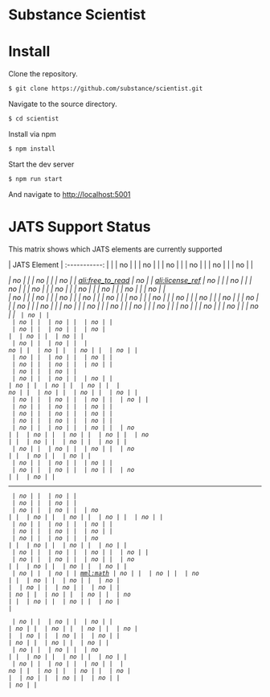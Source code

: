 # Substance Scientist

# Install

Clone the repository.

```bash
$ git clone https://github.com/substance/scientist.git
```

Navigate to the source directory.

```bash
$ cd scientist
```

Install via npm

```bash
$ npm install
```

Start the dev server

```bash
$ npm run start
```

And navigate to [http://localhost:5001](http://localhost:5001)


# JATS Support Status

This matrix shows which JATS elements are currently supported

|  JATS Element                     | :-----------: |
|  <abbrev>                         | no            |
|  <abbrev-journal-title>           | no            |
|  <abstract>                       | no            |
|  <access-date>                    | no            |
|  <ack>                            | no            |
|  <addr-line>                      | no            |
|  <address>                        | no            |
|  <aff>                            | no            |
|  <aff-alternatives>               | no            |
|  <ali:free_to_read>               | no            |
|  <ali:license_ref>                | no            |
|  <alt-text>                       | no            |
|  <alt-title>                      | no            |
|  <alternatives>                   | no            |
|  <annotation>                     | no            |
|  <anonymous>                      | no            |
|  <app>                            | no            |
|  <app-group>                      | no            |
|  <array>                          | no            |
|  <article>                        | no            |
|  <article-categories>             | no            |
|  <article-id>                     | no            |
|  <article-meta>                   | no            |
|  <article-title>                  | no            |
|  <attrib>                         | no            |
|  <author-comment>                 | no            |
|  <author-notes>                   | no            |
|  <award-group>                    | no            |
|  <award-id>                       | no            |
|  <back>                           | no            |
|  <bio>                            | no            |
|  <body>                           | no            |
|  <bold>                           | no            |
|  <boxed-text>                     | no            |
|  <break>                          | no            |
|  <caption>                        | no            |
|  <chapter-title>                  | no            |
|  <chem-struct>                    | no            |
|  <chem-struct-wrap>               | no            |
|  <citation-alternatives>          | no            |
|  <city>                           | no            |
|  <code>                           | no            |
|  <col>                            | no            |
|  <colgroup>                       | no            |
|  <collab>                         | no            |
|  <collab-alternatives>            | no            |
|  <comment>                        | no            |
|  <compound-kwd>                   | no            |
|  <compound-kwd-part>              | no            |
|  <compound-subject>               | no            |
|  <compound-subject-part>          | no            |
|  <conf-acronym>                   | no            |
|  <conf-date>                      | no            |
|  <conf-loc>                       | no            |
|  <conf-name>                      | no            |
|  <conf-num>                       | no            |
|  <conf-sponsor>                   | no            |
|  <conf-theme>                     | no            |
|  <conference>                     | no            |
|  <contrib>                        | no            |
|  <contrib-group>                  | no            |
|  <contrib-id>                     | no            |
|  <copyright-holder>               | no            |
|  <copyright-statement>            | no            |
|  <copyright-year>                 | no            |
|  <corresp>                        | no            |
|  <count>                          | no            |
|  <country>                        | no            |
|  <counts>                         | no            |
|  <custom-meta>                    | no            |
|  <custom-meta-group>              | no            |
|  <data-title>                     | no            |
|  <date>                           | no            |
|  <date-in-citation>               | no            |
|  <day>                            | no            |
|  <def>                            | no            |
|  <def-head>                       | no            |
|  <def-item>                       | no            |
|  <def-list>                       | no            |
|  <degrees>                        | no            |
|  <disp-formula>                   | no            |
|  <disp-formula-group>             | no            |
|  <disp-quote>                     | no            |
|  <edition>                        | no            |
|  <element-citation>               | no            |
|  <elocation-id>                   | no            |
|  <email>                          | no            |
|  <equation-count>                 | no            |
|  <era>                            | no            |
|  <etal>                           | no            |
|  <ext-link>                       | no            |
|  <fax>                            | no            |
|  <fig>                            | no            |
|  <fig-count>                      | no            |
|  <fig-group>                      | no            |
|  <fixed-case>                     | no            |
|  <floats-group>                   | no            |
|  <fn>                             | no            |
|  <fn-group>                       | no            |
|  <fpage>                          | no            |
|  <front>                          | no            |
|  <front-stub>                     | no            |
|  <funding-group>                  | no            |
|  <funding-source>                 | no            |
|  <funding-statement>              | no            |
|  <given-names>                    | no            |
|  <glossary>                       | no            |
|  <glyph-data>                     | no            |
|  <glyph-ref>                      | no            |
|  <gov>                            | no            |
|  <graphic>                        | no            |
|  <history>                        | no            |
|  <hr>                             | no            |
|  <inline-formula>                 | no            |
|  <inline-graphic>                 | no            |
|  <inline-supplementary-material>  | no            |
|  <institution>                    | no            |
|  <institution-id>                 | no            |
|  <institution-wrap>               | no            |
|  <isbn>                           | no            |
|  <issn>                           | no            |
|  <issn-l>                         | no            |
|  <issue>                          | no            |
|  <issue-id>                       | no            |
|  <issue-part>                     | no            |
|  <issue-sponsor>                  | no            |
|  <issue-title>                    | no            |
|  <italic>                         | no            |
|  <journal-id>                     | no            |
|  <journal-meta>                   | no            |
|  <journal-subtitle>               | no            |
|  <journal-title>                  | no            |
|  <journal-title-group>            | no            |
|  <kwd>                            | no            |
|  <kwd-group>                      | no            |
|  <label>                          | no            |
|  <license>                        | no            |
|  <license-p>                      | no            |
|  <list>                           | no            |
|  <list-item>                      | no            |
|  <long-desc>                      | no            |
|  <lpage>                          | no            |
|  <media>                          | no            |
|  <meta-name>                      | no            |
|  <meta-value>                     | no            |
|  <milestone-end>                  | no            |
|  <milestone-start>                | no            |
|  <mixed-citation>                 | no            |
|  <mml:math>                       | no            |
|  <monospace>                      | no            |
|  <month>                          | no            |
|  <name>                           | no            |
|  <name-alternatives>              | no            |
|  <named-content>                  | no            |
|  <nested-kwd>                     | no            |
|  <nlm-citation>                   | no            |
|  <note>                           | no            |
|  <notes>                          | no            |
|  <object-id>                      | no            |
|  <on-behalf-of>                   | no            |
|  <open-access>                    | no            |
|  <overline>                       | no            |
|  <overline-end>                   | no            |
|  <overline-start>                 | no            |
|  <p>                              | no            |
|  <page-count>                     | no            |
|  <page-range>                     | no            |
|  <part-title>                     | no            |
|  <patent>                         | no            |
|  <permissions>                    | no            |
|  <person-group>                   | no            |
|  <phone>                          | no            |
|  <postal-code>                    | no            |
|  <prefix>                         | no            |
|  <preformat>                      | no            |
|  <price>                          | no            |
|  <principal-award-recipient>      | no            |
|  <principal-investigator>         | no            |
|  <private-char>                   | no            |
|  <product>                        | no            |
|  <pub-date>                       | no            |
|  <pub-id>                         | no            |
|  <publisher>                      | no            |
|  <publisher-loc>                  | no            |
|  <publisher-name>                 | no            |
|  <rb>                             | no            |
|  <ref>                            | no            |
|  <ref-count>                      | no            |
|  <ref-list>                       | no            |
|  <related-article>                | no            |
|  <related-object>                 | no            |
|  <response>                       | no            |
|  <role>                           | no            |
|  <roman>                          | no            |
|  <rp>                             | no            |
|  <rt>                             | no            |
|  <ruby>                           | no            |
|  <sans-serif>                     | no            |
|  <sc>                             | no            |
|  <season>                         | no            |
|  <sec>                            | no            |
|  <sec-meta>                       | no            |
|  <self-uri>                       | no            |
|  <series>                         | no            |
|  <series-text>                    | no            |
|  <series-title>                   | no            |
|  <sig>                            | no            |
|  <sig-block>                      | no            |
|  <size>                           | no            |
|  <source>                         | no            |
|  <speaker>                        | no            |
|  <speech>                         | no            |
|  <state>                          | no            |
|  <statement>                      | no            |
|  <std>                            | no            |
|  <std-organization>               | no            |
|  <strike>                         | no            |
|  <string-conf>                    | no            |
|  <string-date>                    | no            |
|  <string-name>                    | no            |
|  <styled-content>                 | no            |
|  <sub>                            | no            |
|  <sub-article>                    | no            |
|  <subj-group>                     | no            |
|  <subject>                        | no            |
|  <subtitle>                       | no            |
|  <suffix>                         | no            |
|  <sup>                            | no            |
|  <supplement>                     | no            |
|  <supplementary-material>         | no            |
|  <surname>                        | no            |
|  <table>                          | no            |
|  <table-count>                    | no            |
|  <table-wrap>                     | no            |
|  <table-wrap-foot>                | no            |
|  <table-wrap-group>               | no            |
|  <target>                         | no            |
|  <tbody>                          | no            |
|  <td>                             | no            |
|  <term>                           | no            |
|  <term-head>                      | no            |
|  <tex-math>                       | no            |
|  <textual-form>                   | no            |
|  <tfoot>                          | no            |
|  <th>                             | no            |
|  <thead>                          | no            |
|  <time-stamp>                     | no            |
|  <title>                          | no            |
|  <title-group>                    | no            |
|  <tr>                             | no            |
|  <trans-abstract>                 | no            |
|  <trans-source>                   | no            |
|  <trans-subtitle>                 | no            |
|  <trans-title>                    | no            |
|  <trans-title-group>              | no            |
|  <underline>                      | no            |
|  <underline-end>                  | no            |
|  <underline-start>                | no            |
|  <unstructured-kwd-group>         | no            |
|  <uri>                            | no            |
|  <verse-group>                    | no            |
|  <verse-line>                     | no            |
|  <version>                        | no            |
|  <volume>                         | no            |
|  <volume-id>                      | no            |
|  <volume-issue-group>             | no            |
|  <volume-series>                  | no            |
|  <word-count>                     | no            |
|  <x>                              | no            |
|  <xref>                           | no            |
|  <year>                           | no            |

